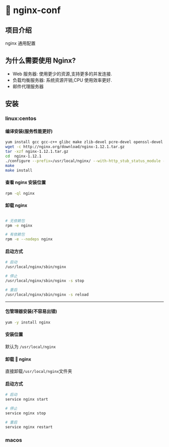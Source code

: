# 🌱 nginx-conf

## 项目介绍

nginx 通用配置

## 为什么需要使用 Nginx?

- Web 服务器: 使用更少的资源,支持更多的并发连接.
- 负载均衡服务器: 系统资源开销,CPU 使用效率更好.
- 邮件代理服务器

## 安装

### linux:centos

#### 编译安装(服务性能更好)

```sh
yum install gcc gcc-c++ glibc make zlib-devel pcre-devel openssl-devel -y
wget -c http://nginx.org/download/nginx-1.12.1.tar.gz
tar -xzf nginx-1.12.1.tar.gz
cd  nginx-1.12.1
./configure --prefix=/usr/local/nginx/ --with-http_stub_status_module --with-http_ssl_module --with-pcre --with-http_realip_module  --with-http_mp4_module --with-http_flv_module
make
make install
```

#### 查看 nginx 安装位置

```sh
rpm -ql nginx
```

#### 卸载 nginx

```sh

# 无依赖包
rpm -e nginx

# 有依赖包
rpm -e --nodeps nginx
```

#### 启动方式

```sh
# 启动
/usr/local/nginx/sbin/nginx

# 停止
/usr/local/nginx/sbin/nginx -s stop

# 重启
/usr/local/nginx/sbin/nginx -s reload
```

---

#### 包管理器安装(不容易出错)

```sh
yum -y install nginx
```

#### 安装位置

默认为 `/usr/local/nginx`

#### 卸载  nginx

直接卸载`/usr/local/nginx`文件夹

#### 启动方式

```sh
# 启动
service nginx start

# 停止
service nginx stop

# 重启
service nginx restart
```

### macos
